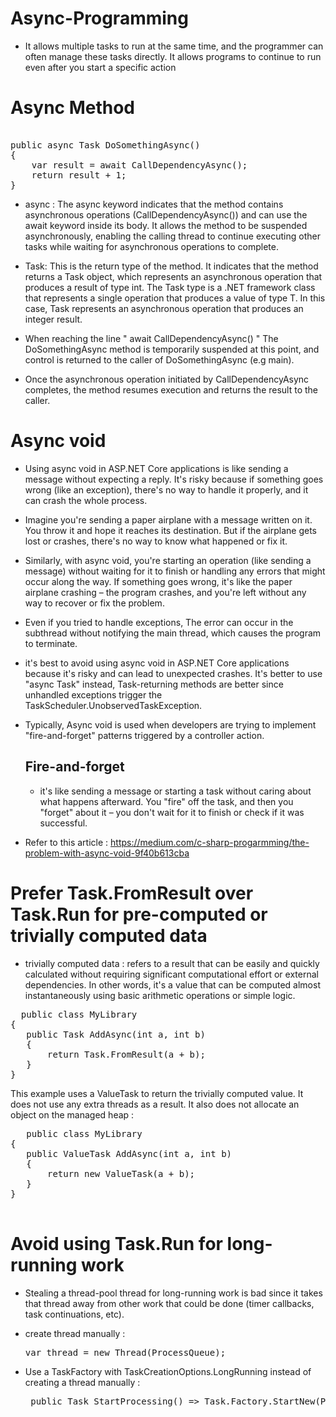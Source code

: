 # Async-Programming
 - It allows multiple tasks to run at the same time, and the programmer can often manage these tasks directly. It allows programs to continue to run even after you start a specific action
# Async Method
<pre>

public async Task<int> DoSomethingAsync()
{
    var result = await CallDependencyAsync();
    return result + 1;
}
</pre>  
- async : The async keyword indicates that the method contains asynchronous operations (CallDependencyAsync()) and can use the await keyword inside its body. It allows the method to be suspended asynchronously, enabling the calling thread to continue executing other tasks while waiting for asynchronous operations to complete.

- Task<int>: This is the return type of the method. It indicates that the method returns a Task<int> object, which represents an asynchronous operation that produces a result of type int. The Task<T> type is a .NET framework class that represents a single operation that produces a value of type T. In this case, Task<int> represents an asynchronous operation that produces an integer result.
- When reaching the line " await CallDependencyAsync() " The DoSomethingAsync method is temporarily suspended at this point, and control is returned to the caller of DoSomethingAsync (e.g main).
- Once the asynchronous operation initiated by CallDependencyAsync completes, the method resumes execution and returns the result to the caller.
# Async void
- Using async void in ASP.NET Core applications is like sending a message without expecting a reply. It's risky because if something goes wrong (like an exception), there's no way to handle it properly, and it can crash the whole process.

- Imagine you're sending a paper airplane with a message written on it. You throw it and hope it reaches its destination. But if the airplane gets lost or crashes, there's no way to know what happened or fix it.

- Similarly, with async void, you're starting an operation (like sending a message) without waiting for it to finish or handling any errors that might occur along the way. If something goes wrong, it's like the paper airplane crashing – the program crashes, and you're left without any way to recover or fix the problem.
- Even if you tried to handle exceptions, The error can occur in the subthread without notifying the main thread, which causes the program to terminate.
- it's best to avoid using async void in ASP.NET Core applications because it's risky and can lead to unexpected crashes. It's better to use "async Task" instead, Task-returning methods are better since unhandled exceptions trigger the TaskScheduler.UnobservedTaskException.
- Typically, Async void is used when developers are trying to implement "fire-and-forget" patterns triggered by a controller action.
   ## Fire-and-forget
   - it's like sending a message or starting a task without caring about what happens afterward. You "fire" off the task, and then you "forget" about it – you don't wait for it to finish or check if it was successful.
- Refer to this article : https://medium.com/c-sharp-progarmming/the-problem-with-async-void-9f40b613cba
# Prefer Task.FromResult over Task.Run for pre-computed or trivially computed data
- trivially computed data : refers to a result that can be easily and quickly calculated without requiring significant computational effort or external dependencies. In other words, it's a value that can be computed almost instantaneously using basic arithmetic operations or simple logic.
<pre>
  public class MyLibrary
{
   public Task<int> AddAsync(int a, int b)
   {
       return Task.FromResult(a + b);
   }
}
</pre>

 This example uses a ValueTask<int> to return the trivially computed value. It does not use any extra threads as a result. It also does not allocate an object on the managed heap :
 <pre>
   public class MyLibrary
{
   public ValueTask<int> AddAsync(int a, int b)
   {
       return new ValueTask<int>(a + b);
   }
}
 </pre>
# Avoid using Task.Run for long-running work
- Stealing a thread-pool thread for long-running work is bad since it takes that thread away from other work that could be done (timer callbacks, task continuations, etc).
- create thread manually :
  
  <pre>
  var thread = new Thread(ProcessQueue);
  </pre>
- Use a TaskFactory with TaskCreationOptions.LongRunning instead of creating a thread manually :
  
  <pre>
   public Task StartProcessing() => Task.Factory.StartNew(ProcessQueue, TaskCreationOptions.LongRunning);
  </pre>


